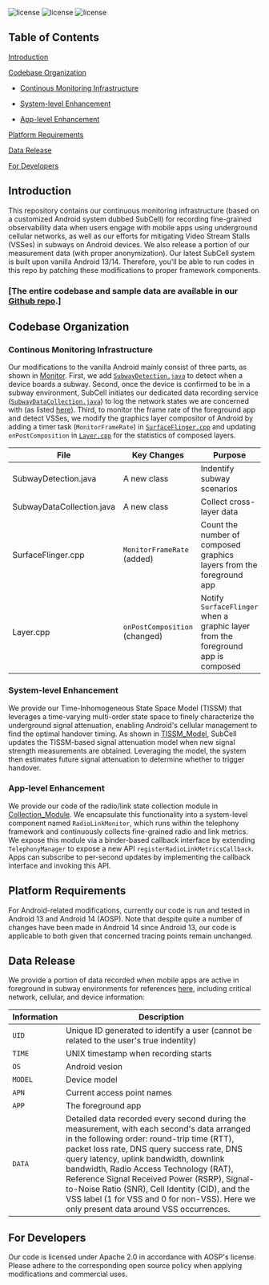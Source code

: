 ![license](https://img.shields.io/badge/Platform-Android-green "Android")
![license](https://img.shields.io/badge/Version-Beta-yellow "Version")
![license](https://img.shields.io/badge/Licence-Apache%202.0-blue.svg "Apache")


## Table of Contents
[Introduction](#introduction)

[Codebase Organization](#codebase-organization)
 - [Continous Monitoring Infrastructure](#continous-monitoring-infrastructure)

 - [System-level Enhancement](#system-level-enhancement)

 - [App-level Enhancement](#app-level-enhancement)

[Platform Requirements](#platform-requirements)

[Data Release](#data-release)

[For Developers](#for-developers)

## Introduction
This repository contains our continuous monitoring infrastructure (based on a customized Android system dubbed SubCell) for recording fine-grained observability data when users engage with mobile apps using underground cellular networks, as well as our efforts for mitigating Video Stream Stalls (VSSes) in subways on Android devices. We also release a portion of our measurement data (with proper anonymization). Our latest SubCell system is built upon vanilla Android 13/14. Therefore, you'll be able to run codes in this repo by patching these modifications to proper framework components.

### [The entire codebase and sample data are available in our [Github repo](https://github.com/UndergroundCellular/UndergroundCellular.github.io).]

## Codebase Organization
### Continous Monitoring Infrastructure
Our modifications to the vanilla Android mainly consist of three parts, as shown in [Monitor](https://github.com/UndergroundCellular/UndergroundCellular.github.io/tree/main/monitor).
First, we add [`SubwayDetection.java`](https://github.com/UndergroundCellular/UndergroundCellular.github.io/blob/main/monitor/SubwayDetection.java) to detect when a device boards a subway. 
Second, once the device is confirmed to be in a subway environment, 
    SubCell initiates our dedicated data recording service ([`SubwayDataCollection.java`](https://github.com/UndergroundCellular/UndergroundCellular.github.io/blob/main/monitor/SubwayDataCollection.java)) to log the network states we are concerned with (as listed [here](#data-release)).
Third, to monitor the frame rate of the foreground app and detect VSSes, we modify the graphics layer compositor of Android
    by adding a timer task (`MonitorFrameRate`) in [`SurfaceFlinger.cpp`](https://github.com/UndergroundCellular/UndergroundCellular.github.io/blob/main/monitor/SurfaceFlinger.cpp)
    and updating `onPostComposition` in [`Layer.cpp`](https://github.com/UndergroundCellular/UndergroundCellular.github.io/blob/main/monitor/Layer.cpp) for the statistics of composed layers.

| File | Key Changes | Purpose | Location in AOSP|
| ---- | ---- | ---- | ---- |
|SubwayDetection.java | A new class | Indentify subway scenarios | `packages/services/Telephony/src/com/android/phone/SubwayDetection.java`|
|SubwayDataCollection.java | A new class | Collect cross-layer data | `packages/services/Telephony/src/com/android/phone/SubwayDataCollection.java`|
|SurfaceFlinger.cpp| `MonitorFrameRate` (added)  | Count the number of composed graphics layers from the foreground app | `frameworks/native/services/surfaceflinger/SurfaceFlinger.cpp`|
|Layer.cpp| `onPostComposition` (changed) | Notify `SurfaceFlinger` when a graphic layer from the foreground app is composed | `frameworks/native/services/surfaceflinger/Layer.cpp`|


### System-level Enhancement
We provide our Time-Inhomogeneous State Space Model (TISSM) that leverages a time-varying multi-order state space to finely characterize the underground signal attenuation, enabling Android's cellular management to find the optimal handover timing.
As shown in [TISSM_Model](https://github.com/UndergroundCellular/UndergroundCellular.github.io/blob/main/TISSM_Model/TISSMModel.java), SubCell updates the TISSM-based signal attenuation model when new signal strength measurements are obtained.
Leveraging the model, the system then estimates future signal attenuation to determine whether to trigger handover.

### App-level Enhancement
We provide our code of the radio/link state collection module in [Collection_Module](https://github.com/UndergroundCellular/UndergroundCellular.github.io/blob/main/Collection_Module/RadioLinkMonitor.java). We encapsulate this functionality into a system-level component named `RadioLinkMonitor`, which runs within the telephony framework and continuously collects fine-grained radio and link metrics. We expose this module via a binder-based callback interface by extending ``TelephonyManager`` to expose a new API ``registerRadioLinkMetricsCallback``. Apps can subscribe to per-second updates by implementing the callback interface and invoking this API.

## Platform Requirements
For Android-related modifications, currently our code is run and tested in Android 13 and Android 14 (AOSP).
Note that despite quite a number of changes have been made in Android 14 since Android 13, our code is applicable to both given that concerned tracing points remain unchanged.

## Data Release
We provide a portion of data recorded when mobile apps are active in foreground in subway environments for references [here](https://github.com/UndergroundCellular/UndergroundCellular.github.io/blob/main/dataset/sample_data.csv), including critical network, cellular, and device information:

| Information | Description |
| ---- | ---- |
| `UID` | Unique ID generated to identify a user (cannot be related to the user's true indentity) |
| `TIME` | UNIX timestamp when recording starts |
| `OS` | Android vesion |
| `MODEL` | Device model |
| `APN`   | Current access point names |
| `APP`   | The foreground app |
| `DATA` | Detailed data recorded every second during the measurement, with each second's data arranged in the following order: round-trip time (RTT), packet loss rate, DNS query success rate, DNS query latency, uplink bandwidth, downlink bandwidth, Radio Access Technology (RAT), Reference Signal Received Power (RSRP), Signal-to-Noise Ratio (SNR), Cell Identity (CID), and the VSS label (1 for VSS and 0 for non-VSS). Here we only present data around VSS occurrences.|


## For Developers
Our code is licensed under Apache 2.0 in accordance with AOSP's license. Please adhere to the corresponding open source policy when applying modifications and commercial uses.




